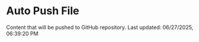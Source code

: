 # Auto Push File

Content that will be pushed to GitHub repository.
Last updated: 06/27/2025, 06:39:20 PM